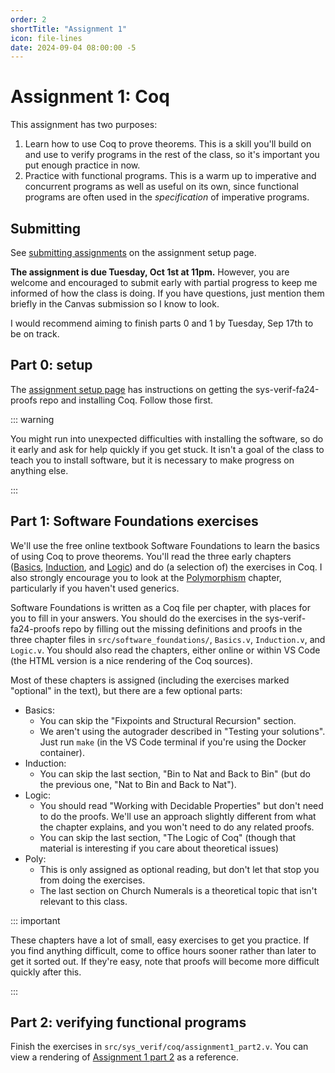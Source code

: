 ```yaml
---
order: 2
shortTitle: "Assignment 1"
icon: file-lines
date: 2024-09-04 08:00:00 -5
---
```


# Assignment 1: Coq

This assignment has two purposes:

1. Learn how to use Coq to prove theorems. This is a skill you'll build on and use to verify programs in the rest of the class, so it's important you put enough practice in now.
2. Practice with functional programs. This is a warm up to imperative and concurrent programs as well as useful on its own, since functional programs are often used in the _specification_ of imperative programs.

## Submitting

See [submitting assignments](./setup#submitting-assignments) on the assignment setup page.

**The assignment is due Tuesday, Oct 1st at 11pm.** However, you are welcome and encouraged to submit early with partial progress to keep me informed of how the class is doing. If you have questions, just mention them briefly in the Canvas submission so I know to look.

I would recommend aiming to finish parts 0 and 1 by Tuesday, Sep 17th to be on track.

## Part 0: setup

The [assignment setup page](./setup) has instructions on getting the sys-verif-fa24-proofs repo and installing Coq. Follow those first.

::: warning

You might run into unexpected difficulties with installing the software, so do it early and ask for help quickly if you get stuck. It isn't a goal of the class to teach you to install software, but it is necessary to make progress on anything else.

:::

## Part 1: Software Foundations exercises

We'll use the free online textbook Software Foundations to learn the basics of using Coq to prove theorems. You'll read the three early chapters ([Basics](https://softwarefoundations.cis.upenn.edu/lf-current/Basics.html), [Induction](https://softwarefoundations.cis.upenn.edu/lf-current/Induction.html), and [Logic](https://softwarefoundations.cis.upenn.edu/lf-current/Logic.html)) and do (a selection of) the exercises in Coq. I also strongly encourage you to look at the [Polymorphism](https://softwarefoundations.cis.upenn.edu/lf-current/Poly.html) chapter, particularly if you haven't used generics.

Software Foundations is written as a Coq file per chapter, with places for you to fill in your answers. You should do the exercises in the sys-verif-fa24-proofs repo by filling out the missing definitions and proofs in the three chapter files in `src/software_foundations/`, `Basics.v`, `Induction.v`, and `Logic.v`. You should also read the chapters, either online or within VS Code (the HTML version is a nice rendering of the Coq sources).

Most of these chapters is assigned (including the exercises marked "optional" in the text), but there are a few optional parts:

- Basics:
  - You can skip the "Fixpoints and Structural Recursion" section.
  - We aren't using the autograder described in "Testing your solutions". Just run `make` (in the VS Code terminal if you're using the Docker container).
- Induction:
  - You can skip the last section, "Bin to Nat and Back to Bin" (but do the previous one, "Nat to Bin and Back to Nat").
- Logic:
  - You should read "Working with Decidable Properties" but don't need to do the proofs. We'll use an approach slightly different from what the chapter explains, and you won't need to do any related proofs.
  - You can skip the last section, "The Logic of Coq" (though that material is interesting if you care about theoretical issues)
- Poly:
  - This is only assigned as optional reading, but don't let that stop you from doing the exercises.
  - The last section on Church Numerals is a theoretical topic that isn't relevant to this class.

::: important

These chapters have a lot of small, easy exercises to get you practice. If you find anything difficult, come to office hours sooner rather than later to get it sorted out. If they're easy, note that proofs will become more difficult quickly after this.

:::

## Part 2: verifying functional programs

Finish the exercises in `src/sys_verif/coq/assignment1_part2.v`. You can view a rendering of [Assignment 1 part 2](./assignment1_part2.md) as a reference.
